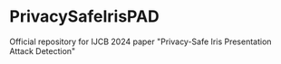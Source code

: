 # PrivacySafeIrisPAD
Official repository for IJCB 2024 paper "Privacy-Safe Iris Presentation Attack Detection"
